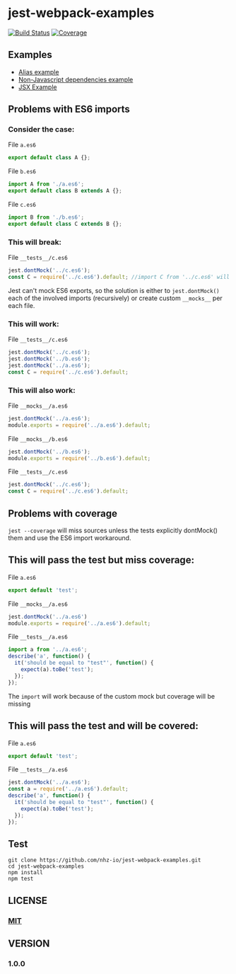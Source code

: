 # jest-webpack-examples

[![Build Status][travis-image]][travis-url]
[![Coverage][coverage-image]][coverage-url]

## Examples

* [Alias example](examples/alias)
* [Non-Javascript dependencies example](examples/non-js-deps)
* [JSX Example](examples/jsx)

## Problems with ES6 imports

### Consider the case:

File `a.es6`
```javascript
export default class A {};
```

File `b.es6`
```javascript
import A from './a.es6';
export default class B extends A {};
```

File `c.es6`
```javascript
import B from './b.es6';
export default class C extends B {};
```
### This will break:
File `__tests__/c.es6`
```javascript
jest.dontMock('../c.es6');
const C = require('../c.es6').default; //import C from '../c.es6' will not work
```

Jest can't mock ES6 exports, so the solution is either to `jest.dontMock()`  
each of the involved imports (recursively) or create custom `__mocks__` per each file.  

### This will work: 
File `__tests__/c.es6`
```javascript
jest.dontMock('../c.es6');
jest.dontMock('../b.es6');
jest.dontMock('../a.es6');
const C = require('../c.es6').default;
```

### This will also work:
File `__mocks__/a.es6`
```javascript
jest.dontMock('../a.es6');
module.exports = require('../a.es6').default;
```

File `__mocks__/b.es6`
```javascript
jest.dontMock('../b.es6');
module.exports = require('../b.es6').default;
```

File `__tests__/c.es6`
```javascript
jest.dontMock('../c.es6');
const C = require('../c.es6').default;
```

## Problems with coverage
`jest --coverage` will miss sources unless the tests explicitly dontMock() them and use the ES6 import workaround.

## This will pass the test but miss coverage:
File `a.es6`
```javascript
export default 'test';
```

File `__mocks__/a.es6`
```javascript
jest.dontMock('../a.es6')
module.exports = require('../a.es6').default;
```

File `__tests__/a.es6`
```javascript
import a from '../a.es6';
describe('a', function() {
  it('should be equal to "test"', function() {
    expect(a).toBe('test');
  });
});
```

The `import` will work because of the custom mock but coverage will be missing

## This will pass the test and will be covered:

File `a.es6`
```javascript
export default 'test';
```

File `__tests__/a.es6`
```javascript
jest.dontMock('../a.es6');
const a = require('../a.es6').default;
describe('a', function() {
  it('should be equal to "test"', function() {
    expect(a).toBe('test');
  });
});
```

## Test
```
git clone https://github.com/nhz-io/jest-webpack-examples.git
cd jest-webpack-examples
npm install
npm test
```

## LICENSE

### [MIT](LICENSE)

## VERSION

### 1.0.0

[travis-image]: https://travis-ci.org/nhz-io/jest-webpack-examples.svg
[travis-url]: https://travis-ci.org/nhz-io/jest-webpack-examples

[coverage-image]: https://coveralls.io/repos/github/nhz-io/jest-webpack-examples/badge.svg?branch=master
[coverage-url]: https://coveralls.io/github/nhz-io/jest-webpack-examples?branch=master
